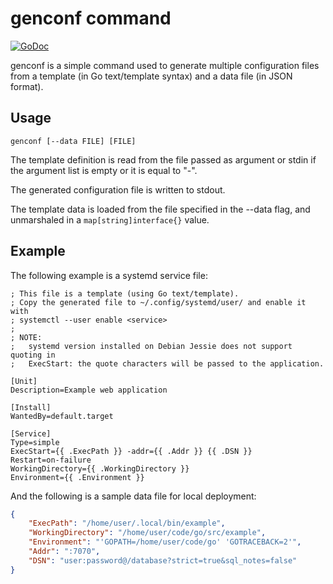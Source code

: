 # genconf command

[![GoDoc](https://godoc.org/github.com/perillo/genconf?status.svg)](http://godoc.org/github.com/perillo/genconf)

genconf is a simple command used to generate multiple configuration files from
a template (in Go text/template syntax) and a data file (in JSON format).

## Usage

    genconf [--data FILE] [FILE]

The template definition is read from the file passed as argument or stdin if
the argument list is empty or it is equal to "-".

The generated configuration file is written to stdout.

The template data is loaded from the file specified in the --data flag, and
unmarshaled in a `map[string]interface{}` value.

## Example

The following example is a systemd service file:

```systemd
; This file is a template (using Go text/template).
; Copy the generated file to ~/.config/systemd/user/ and enable it with
; systemctl --user enable <service>
;
; NOTE:
;   systemd version installed on Debian Jessie does not support quoting in
;   ExecStart: the quote characters will be passed to the application.

[Unit]
Description=Example web application

[Install]
WantedBy=default.target

[Service]
Type=simple
ExecStart={{ .ExecPath }} -addr={{ .Addr }} {{ .DSN }}
Restart=on-failure
WorkingDirectory={{ .WorkingDirectory }}
Environment={{ .Environment }}
```

And the following is a sample data file for local deployment:

```json
{
    "ExecPath": "/home/user/.local/bin/example",
    "WorkingDirectory": "/home/user/code/go/src/example",
    "Environment": "'GOPATH=/home/user/code/go' 'GOTRACEBACK=2'",
    "Addr": ":7070",
    "DSN": "user:password@/database?strict=true&sql_notes=false"
}
```
